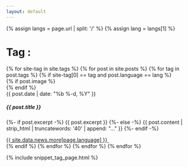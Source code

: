 ```yaml
---
layout: default
---
```


{% assign langs = page.url | split: '/' %}
{% assign lang = langs[1] %}

<div class="container" id="tag-container" data-scroll-section>
  <h1 id="news-page-title" class="fw-bold add-short-underline">Tag : <span id="tag-title"> </span></h1>
  <div class="row" id="news-roll">
    {% for site-tag in site.tags %}
      {% for post in site.posts %}
        {% for tag in post.tags %}
          {% if site-tag[0] == tag and post.language == lang   %}
            <div class="card card-post news-card d-flex mb-4" id="-{{ site-tag[0] }}" >
              {% if post.image %}
                <div class="post-feature-image-wrapper">
                  <img class="post-feature-image img-fluid" src="{{ "/assets/images/news/"
                  | absolute_url | append: post.image }}" alt="" >
                </div>
              {% endif %}
              <div class="card-body">
                <div class="post-date d-inline-block fw-semibold mb-3">
                  {{ post.date | date: "%b %-d, %Y" }}
                </div>
                <h5 class="post-title fw-semibold mb-2 pb-1">{{ post.title }}</h5>
                <p class="card-text mb-2">
                  {%- if post.excerpt -%} {{ post.excerpt }} {%- else -%} {{
                  post.content | strip_html | truncatewords: '40' | append: "..." }} {%-
                  endif -%}
                </p>
                <a href="{{ post.url }}" class="btn-read-more d-inline-flex align-items-center">
                  <span class="text-wrapper fw-semibold text-uppercase">{{ site.data.news.more[page.language] }}</span>
                  <span class="icon-wrapper lh-0"
                    ><img class="icon-arrow-right" src="{{
                    "/assets/images/icon-arrow-right-blue.png" | absolute_url }}"
                    alt=""></span>
                </a>
              </div>
            </div>
          {% endif %}
        {% endfor %}
      {% endfor %}
    {% endfor %}
  </div>
</div>

{% include snippet_tag_page.html  %}


